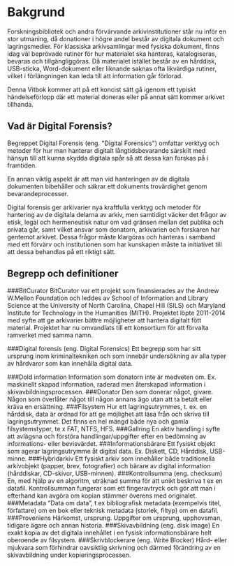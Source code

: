 # Bakgrund
Forskningsbibliotek och andra förvärvande arkivinstitutioner står nu inför en stor utmaning, då donationer i högre andel består av digitala dokument och lagringsmedier. För klassiska arkivsamlingar med fysiska dokument, finns idag väl beprövade rutiner för hur materialet ska hanteras, katalogiseras, bevaras och tillgängliggöras. Då materialet istället består av en hårddisk, USB-sticka, Word-dokument eller liknande saknas ofta likvärdiga rutiner, vilket i förlängningen kan leda till att information går förlorad.

Denna Vitbok kommer att på ett koncist sätt gå igenom ett typiskt händelseförlopp där ett material doneras eller på annat sätt kommer arkivet tillhanda.

## Vad är Digital Forensis?
Begreppet Digital Forensis (eng. "Digital Forensics") omfattar verktyg och metoder för hur man hanterar digitalt långtidsbevarande särskilt med hänsyn till att kunna skydda digitala spår så att dessa kan forskas på i framtiden. 

En annan viktig aspekt är att man vid hanteringen av de digitala dokumenten bibehåller och säkrar ett dokuments trovärdighet genom bevarandeprocesser. 

Digital forensis ger arkivarier nya kraftfulla verktyg och metoder för hantering av de digitala delarna av arkiv, men samtidigt väcker det frågor av etisk, legal och hermeneutisk natur om vad gränsen mellan det publika och privata går, samt vilket ansvar som donatorn, arkivarien och forskaren har gentemot arkivet. Dessa frågor måste klargöras och hanteras i samband med ett förvärv och institutionen som har kunskapen måste ta initiativet till att dessa behandlas på ett riktigt sätt. 

## Begrepp och definitioner
###BitCurator
BitCurator var ett projekt som finansierades av the Andrew W.Mellon Foundation och leddes av School of Information and Library Science at the University of North Carolina, Chapel Hill (SILS) och Maryland Institute for Technology in the Humanities (MITH).  Projektet löpte 2011-2014 med syfte att ge arkivarier bättre möjligheter att hantera digitalt fött material. Projektet har nu omvandlats till ett konsortium för att förvalta ramverket med samma namn.

###Digital forensis (eng. Digital Forensics)
Ett begrepp som har sitt ursprung inom kriminaltekniken och som innebär undersökning av alla typer av hårdvaror som kan innehålla digital data.

###Dold information
Information som donatorn inte är medveten om. Ex. maskinellt skapad information, raderad men återskapad information i skivavbildningsprocessen.
###Donator
Den som donerar något, givare. Någon som överlåter något till någon annans ägo utan att ta betalt eller kräva en ersättning.
###Filsystem
Hur ett lagringsutrymmes, t. ex. en hårddisk, data är ordnad för att ge möjlighet att läsa från och skriva till lagringsutrymmet. Det finns en hel mängd både nya och gamla filsystemstyper, te x FAT, NTFS, HFS.
###Gallring
En aktiv handling i syfte att avlägsna och förstöra handlingar/uppgifter efter en bedömning av informations- eller bevisvärdet.
###Informationsbärare 
Ett fysiskt objekt som agerar lagringsutrymme åt digital data. Ex. Diskett, CD, Hårddisk, USB-minne.
###Hybridarkiv
Ett fysiskt arkiv som innehåller både traditionella arkivobjekt (papper, brev, fotografier) och bärare av digital information (hårddiskar, CD-skivor, USB-minnen).
###Kontrollsumma (eng. checksum)
En, med hjälp av en algoritm, uträknad summa för att unikt beskriva t ex en datafil. Kontrollsumman fungerar som ett fingeravtryck och gör att man i efterhand kan avgöra om kopian stämmer överens med originalet.
###Metadata
”Data om data”, t ex bibliografisk metadata (exempelvis titel, författare)  om en bok  eller teknisk metadata (storlek, filtyp) om en datafil.
###Proveniens
Härkomst, ursprung. Uppgifter om ursprung, upphovsman, tidigare ägare och annan historia.
###Skivavbildning (eng. disk image)
En exakt kopia av det digitala innehållet i en fysisk informationsbärare helt oberoende av filsystem. 
###Skrivblockerare (eng. Write Blocker)
Hård- eller mjukvara som förhindrar oavsiktlig skrivning och därmed förändring av en skivavbildning under kopieringsprocessen.






